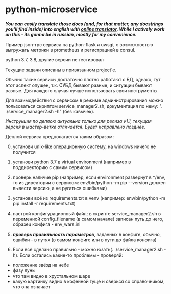 # python-microservice

***You can easily translate those docs (and, for that matter, any docstrings you'll find inside) into english with [online translator](https://translate.google.com/#view=home&op=translate&sl=ru&tl=en).
While I actively work on this - its gonna be in russian, mostly for my convenience.***

Пример json-rpc сервиса на python-flask и uwsgi, с возможностью выгружать метрики в prometheus и
регистрацией в consul.

python 3.7, 3.8, другие версии не тестировал

Текущие задачи описаны в привязанном project'е.
  
Обычно такие сервисы достаточно плотно работают с БД, однако, тут этот аспект опущен, т.к. СУБД бывают разные, и ситуации бывают разные. Для каждого случая лучше использовать свои инструменты.

Для взаимодействия с сервисом в режиме администрирования можно пользоваться скриптом service_manager2.sh, документация по нему: ". ./service_manager2.sh -h" (без кавычек).

_Инструкция по деплою актуальна только для релиза v1.1, текущая версия в мастер-ветке отличается. Будет исправлено позднее._

Деплой сервиса предполагается таким образом:

0) установи unix-like операционную систему, на windows ничего не получится

1) установи python 3.7 в virtual environment (например в поддиректорию с самим сервисом)

2) проверь наличие pip (например, если environment развернут в */env, то из директории с сервисом: env/bin/python -m pip --version должен вывести версию, а не ругаться ошибками)

3) установи всё из requirements.txt в venv (например: env/bin/python -m pip install -r requirements.txt)

4) настрой конфигурационный файл; в скрипте service_manager2.sh в переменной config_filename (в самом начале) записан путь до него, образец конфига - env_wars.ini

5) ***проверь правильность параметров***, заданных в конфиге, обычно, ошибки - в путях (в самом конфиге или в пути до файла конфига)

6) Если всё сделано правильно - можно юзать(. ./service_manager2.sh -h). Если остались какие-то проблемы - проверяй:

 * положение звёзд на небе
 * фазу луны
 * что там видно в хрустальном шаре
 * какую картинку видно в кофейной гуще и сверься со справочником, что она означает
